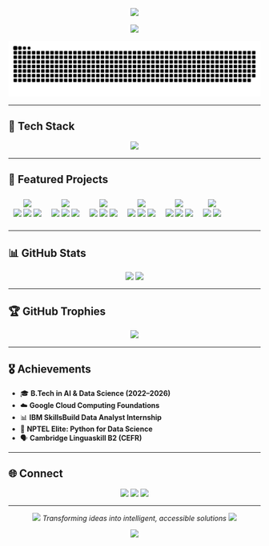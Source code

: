 <!-- Gradient Header -->
<p align="center">
  <img src="https://capsule-render.vercel.app/api?type=waving&color=0:FF6F61,100:4285F4&height=200&section=header&text=Bobby%20Thomas%20Thomas&fontSize=45&fontColor=ffffff&animation=fadeIn&fontAlignY=35"/>
</p>

<!-- Typing Animation without emojis (fixes cut-off issue) -->
<p align="center">
  <img src="https://readme-typing-svg.demolab.com?font=Fira+Code&size=22&duration=2500&pause=800&color=00F5FF&center=true&vCenter=true&multiline=true&width=900&lines=AI+%26+Data+Science+Undergraduate;Generative+AI+%26+LLM+Engineer;Machine+Learning+Developer;Cloud+%26+DevOps+Explorer;Lifelong+Learner"/>
</p>

<p align="center">
  <img src="https://github.com/Platane/snk/raw/output/github-contribution-grid-snake.svg"/>
</p>

---

## 🚀 Tech Stack  

<p align="center">
  <a href="#"><img src="https://skillicons.dev/icons?i=python,pytorch,tensorflow,fastapi,flask,streamlit,react,tailwind,js,html,css,git,github,aws,gcp,azure,figma&perline=9"/></a>
</p>

---

## 🧠 Featured Projects  

<!-- Carousel-like scrollable cards -->
<div align="center" style="display: flex; gap: 20px; overflow-x: auto; padding: 10px;">
  
<a href="https://github.com/bobbythomas985/ariyaam" style="text-decoration:none;">
  <img src="https://img.shields.io/badge/Ariyaam-Health%20Claim%20Verifier-blue?style=for-the-badge" /><br>
  <img src="https://img.shields.io/badge/LLM-PubMedBERT-blue?style=flat-square"/> <img src="https://img.shields.io/badge/ASR-Whisper-orange?style=flat-square"/> <img src="https://img.shields.io/badge/FAISS-VectorDB-green?style=flat-square"/>
</a>

<a href="https://github.com/bobbythomas985/smartsight" style="text-decoration:none;">
  <img src="https://img.shields.io/badge/SmartSight-Accessible%20AI%20Glasses-green?style=for-the-badge" /><br>
  <img src="https://img.shields.io/badge/OpenCV-ComputerVision-blue?style=flat-square"/> <img src="https://img.shields.io/badge/TTS-GoogleAPI-green?style=flat-square"/> <img src="https://img.shields.io/badge/PyTorch-Detection-orange?style=flat-square"/>
</a>

<a href="https://github.com/bobbythomas985/research-assistant" style="text-decoration:none;">
  <img src="https://img.shields.io/badge/Research%20Assistant%20GPT-Paper%20QA%20&%20Summarizer-red?style=for-the-badge" /><br>
  <img src="https://img.shields.io/badge/LangChain-QA-blue?style=flat-square"/> <img src="https://img.shields.io/badge/FAISS-Retrieval-green?style=flat-square"/> <img src="https://img.shields.io/badge/Groq-LLM-orange?style=flat-square"/>
</a>

<a href="https://github.com/bobbythomas985/openflightpredict" style="text-decoration:none;">
  <img src="https://img.shields.io/badge/OpenFlightPredict-Aviation%20Risk%20AI-orange?style=for-the-badge" /><br>
  <img src="https://img.shields.io/badge/LSTM-DeepLearning-blue?style=flat-square"/> <img src="https://img.shields.io/badge/OpenSky-API-green?style=flat-square"/> <img src="https://img.shields.io/badge/Pandas-ETL-orange?style=flat-square"/>
</a>

<a href="https://github.com/bobbythomas985/dev-audit" style="text-decoration:none;">
  <img src="https://img.shields.io/badge/DevAudit-ATS%20Resume%20Analyzer-purple?style=for-the-badge" /><br>
  <img src="https://img.shields.io/badge/NLP-Spacy-blue?style=flat-square"/> <img src="https://img.shields.io/badge/Flask-API-green?style=flat-square"/> <img src="https://img.shields.io/badge/React-UI-orange?style=flat-square"/>
</a>

<a href="#" style="text-decoration:none;">
  <img src="https://img.shields.io/badge/VisionaryQuiz-Inclusive%20Quiz%20App-lightgrey?style=for-the-badge" /><br>
  <img src="https://img.shields.io/badge/Whisper-ASR-blue?style=flat-square"/> <img src="https://img.shields.io/badge/Streamlit-App-green?style=flat-square"/>
</a>

</div>

---

## 📊 GitHub Stats  

<p align="center">
  <img src="https://github-readme-stats.vercel.app/api?username=bobbythomas985&show_icons=true&theme=tokyonight&hide_border=true" height="180"/>
  <img src="https://github-readme-streak-stats.herokuapp.com/?user=bobbythomas985&theme=tokyonight&hide_border=true" height="180"/>
</p>

---

## 🏆 GitHub Trophies  

<p align="center">
  <img src="https://github-profile-trophy.vercel.app/?username=bobbythomas985&theme=radical&no-frame=true&margin-w=10&row=2&column=4"/>
</p>

---

## 🎖 Achievements  

- 🎓 **B.Tech in AI & Data Science (2022–2026)**  
- ☁️ **Google Cloud Computing Foundations**  
- 📊 **IBM SkillsBuild Data Analyst Internship**  
- 🏅 **NPTEL Elite: Python for Data Science**  
- 🗣 **Cambridge Linguaskill B2 (CEFR)**  

---

## 🌐 Connect  

<p align="center">
  <a href="https://linkedin.com/in/bobby-thomas-thomas"><img src="https://img.shields.io/badge/LinkedIn-0077B5?style=for-the-badge&logo=linkedin&logoColor=white"/></a>
  <a href="mailto:22ad308@mgits.ac.in"><img src="https://img.shields.io/badge/Email-D14836?style=for-the-badge&logo=gmail&logoColor=white"/></a>
  <a href="https://your-portfolio-site.com"><img src="https://img.shields.io/badge/Portfolio-000000?style=for-the-badge&logo=firefox&logoColor=white"/></a>
</p>

---

<p align="center">
  <img src="https://github.com/keikomori/icons-badges/raw/main/assets/wave.gif" width="30"/> 
  <i>Transforming ideas into intelligent, accessible solutions</i> 
  <img src="https://github.com/keikomori/icons-badges/raw/main/assets/wave.gif" width="30"/>
</p>

<!-- Gradient Footer -->
<p align="center">
  <img src="https://capsule-render.vercel.app/api?type=waving&color=0:FF6F61,100:4285F4&height=120&section=footer"/>
</p>
